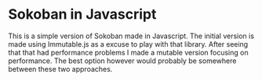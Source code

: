 # Sokoban in Javascript

This is a simple version of Sokoban made in Javascript. The initial version is made using Immutable.js as a excuse to play with that library. After seeing that that had performance problems I made a mutable version focusing on performance. The best option however would probably be somewhere between these two approaches.
